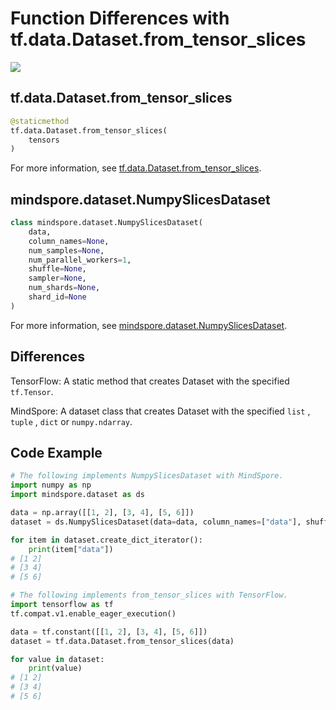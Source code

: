 # Function Differences with tf.data.Dataset.from_tensor_slices

<a href="https://gitee.com/mindspore/docs/blob/r2.0.0-alpha/docs/mindspore/source_en/note/api_mapping/tensorflow_diff/from_tensor_slices.md" target="_blank"><img src="https://mindspore-website.obs.cn-north-4.myhuaweicloud.com/website-images/master/resource/_static/logo_source_en.png"></a>

## tf.data.Dataset.from_tensor_slices

```python
@staticmethod
tf.data.Dataset.from_tensor_slices(
    tensors
)
```

For more information, see [tf.data.Dataset.from_tensor_slices](https://www.tensorflow.org/versions/r2.6/api_docs/python/tf/data/Dataset#from_tensor_slices).

## mindspore.dataset.NumpySlicesDataset

```python
class mindspore.dataset.NumpySlicesDataset(
    data,
    column_names=None,
    num_samples=None,
    num_parallel_workers=1,
    shuffle=None,
    sampler=None,
    num_shards=None,
    shard_id=None
)
```

For more information, see [mindspore.dataset.NumpySlicesDataset](https://www.mindspore.cn/docs/en/r2.0.0-alpha/api_python/dataset/mindspore.dataset.NumpySlicesDataset.html#mindspore.dataset.NumpySlicesDataset).

## Differences

TensorFlow: A static method that creates Dataset with the specified `tf.Tensor`.

MindSpore: A dataset class that creates Dataset with the specified `list` , `tuple` , `dict` or `numpy.ndarray`.

## Code Example

```python
# The following implements NumpySlicesDataset with MindSpore.
import numpy as np
import mindspore.dataset as ds

data = np.array([[1, 2], [3, 4], [5, 6]])
dataset = ds.NumpySlicesDataset(data=data, column_names=["data"], shuffle=False)

for item in dataset.create_dict_iterator():
    print(item["data"])
# [1 2]
# [3 4]
# [5 6]

# The following implements from_tensor_slices with TensorFlow.
import tensorflow as tf
tf.compat.v1.enable_eager_execution()

data = tf.constant([[1, 2], [3, 4], [5, 6]])
dataset = tf.data.Dataset.from_tensor_slices(data)

for value in dataset:
    print(value)
# [1 2]
# [3 4]
# [5 6]
```

